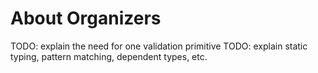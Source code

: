 # About Organizers

TODO: explain the need for one validation primitive
TODO: explain static typing, pattern matching, dependent types, etc.
